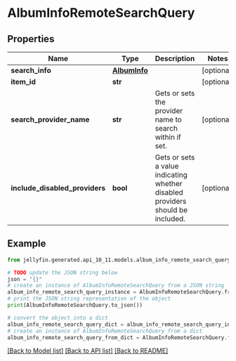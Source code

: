 # AlbumInfoRemoteSearchQuery


## Properties

Name | Type | Description | Notes
------------ | ------------- | ------------- | -------------
**search_info** | [**AlbumInfo**](AlbumInfo.md) |  | [optional] 
**item_id** | **str** |  | [optional] 
**search_provider_name** | **str** | Gets or sets the provider name to search within if set. | [optional] 
**include_disabled_providers** | **bool** | Gets or sets a value indicating whether disabled providers should be included. | [optional] 

## Example

```python
from jellyfin.generated.api_10_11.models.album_info_remote_search_query import AlbumInfoRemoteSearchQuery

# TODO update the JSON string below
json = "{}"
# create an instance of AlbumInfoRemoteSearchQuery from a JSON string
album_info_remote_search_query_instance = AlbumInfoRemoteSearchQuery.from_json(json)
# print the JSON string representation of the object
print(AlbumInfoRemoteSearchQuery.to_json())

# convert the object into a dict
album_info_remote_search_query_dict = album_info_remote_search_query_instance.to_dict()
# create an instance of AlbumInfoRemoteSearchQuery from a dict
album_info_remote_search_query_from_dict = AlbumInfoRemoteSearchQuery.from_dict(album_info_remote_search_query_dict)
```
[[Back to Model list]](README.md#documentation-for-models) [[Back to API list]](README.md#documentation-for-api-endpoints) [[Back to README]](README.md)



